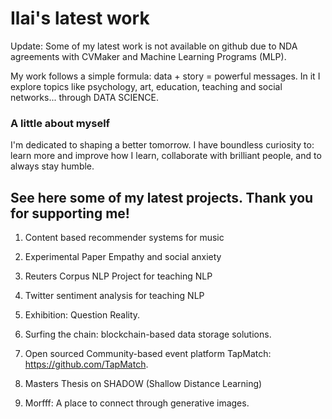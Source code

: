 # Ilai's latest work

Update: Some of my latest work is not available on github due to NDA agreements with CVMaker and Machine Learning Programs (MLP).

My work follows a simple formula: data + story = powerful messages. 
In it I explore topics like psychology, art, education, teaching and social networks... through DATA SCIENCE.

### A little about myself

I'm dedicated to shaping a better tomorrow. I have boundless curiosity to: learn more and improve how I learn, collaborate with brilliant people, and to always stay humble.

## See here some of my latest projects. Thank you for supporting me!

1. Content based recommender systems for music

2. Experimental Paper Empathy and social anxiety 

3. Reuters Corpus NLP Project for teaching NLP

4. Twitter sentiment analysis for teaching NLP

5. Exhibition: Question Reality.

6. Surfing the chain: blockchain-based data storage solutions.

7. Open sourced Community-based event platform TapMatch: https://github.com/TapMatch.

8. Masters Thesis on SHADOW (Shallow Distance Learning)
   
10. Morfff: A place to connect through generative images.
